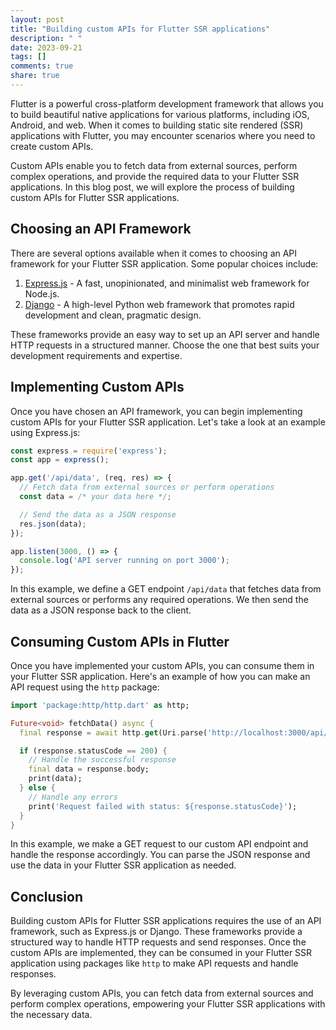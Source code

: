 ```yaml
---
layout: post
title: "Building custom APIs for Flutter SSR applications"
description: " "
date: 2023-09-21
tags: []
comments: true
share: true
---
```


Flutter is a powerful cross-platform development framework that allows you to build beautiful native applications for various platforms, including iOS, Android, and web. When it comes to building static site rendered (SSR) applications with Flutter, you may encounter scenarios where you need to create custom APIs.

Custom APIs enable you to fetch data from external sources, perform complex operations, and provide the required data to your Flutter SSR applications. In this blog post, we will explore the process of building custom APIs for Flutter SSR applications.

## Choosing an API Framework

There are several options available when it comes to choosing an API framework for your Flutter SSR application. Some popular choices include:

1. [Express.js](https://expressjs.com/) - A fast, unopinionated, and minimalist web framework for Node.js.
2. [Django](https://www.djangoproject.com/) - A high-level Python web framework that promotes rapid development and clean, pragmatic design.

These frameworks provide an easy way to set up an API server and handle HTTP requests in a structured manner. Choose the one that best suits your development requirements and expertise.

## Implementing Custom APIs

Once you have chosen an API framework, you can begin implementing custom APIs for your Flutter SSR application. Let's take a look at an example using Express.js:

```javascript
const express = require('express');
const app = express();

app.get('/api/data', (req, res) => {
  // Fetch data from external sources or perform operations
  const data = /* your data here */;

  // Send the data as a JSON response
  res.json(data);
});

app.listen(3000, () => {
  console.log('API server running on port 3000');
});
```

In this example, we define a GET endpoint `/api/data` that fetches data from external sources or performs any required operations. We then send the data as a JSON response back to the client.

## Consuming Custom APIs in Flutter

Once you have implemented your custom APIs, you can consume them in your Flutter SSR application. Here's an example of how you can make an API request using the `http` package:

```dart
import 'package:http/http.dart' as http;

Future<void> fetchData() async {
  final response = await http.get(Uri.parse('http://localhost:3000/api/data'));

  if (response.statusCode == 200) {
    // Handle the successful response
    final data = response.body;
    print(data);
  } else {
    // Handle any errors
    print('Request failed with status: ${response.statusCode}');
  }
}
```

In this example, we make a GET request to our custom API endpoint and handle the response accordingly. You can parse the JSON response and use the data in your Flutter SSR application as needed.

## Conclusion

Building custom APIs for Flutter SSR applications requires the use of an API framework, such as Express.js or Django. These frameworks provide a structured way to handle HTTP requests and send responses. Once the custom APIs are implemented, they can be consumed in your Flutter SSR application using packages like `http` to make API requests and handle responses.

By leveraging custom APIs, you can fetch data from external sources and perform complex operations, empowering your Flutter SSR applications with the necessary data.